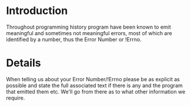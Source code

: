 # Introduction #

Throughout programming history program have been known to emit meaningful and sometimes not meaningful errors, most of which are identified by a number, thus the Error Number or !Errno.


# Details #

When telling us about your Error Number/!Errno please be as explicit as possible and state the full associated text if there is any and the program that emitted them etc. We'll go from there as to what other information we require.